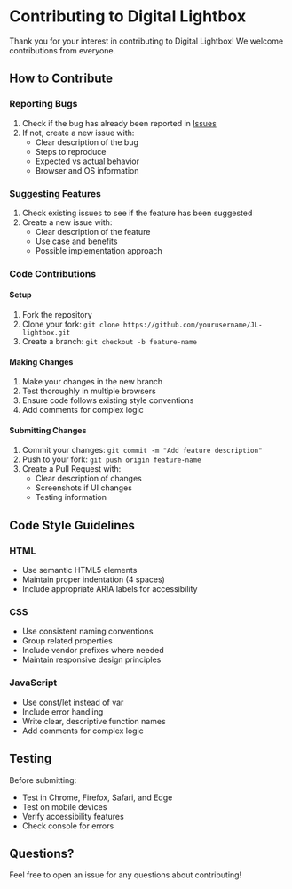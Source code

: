 # Contributing to Digital Lightbox

Thank you for your interest in contributing to Digital Lightbox! We welcome contributions from everyone.

## How to Contribute

### Reporting Bugs
1. Check if the bug has already been reported in [Issues](https://github.com/yourusername/JL-lightbox/issues)
2. If not, create a new issue with:
   - Clear description of the bug
   - Steps to reproduce
   - Expected vs actual behavior
   - Browser and OS information

### Suggesting Features
1. Check existing issues to see if the feature has been suggested
2. Create a new issue with:
   - Clear description of the feature
   - Use case and benefits
   - Possible implementation approach

### Code Contributions

#### Setup
1. Fork the repository
2. Clone your fork: `git clone https://github.com/yourusername/JL-lightbox.git`
3. Create a branch: `git checkout -b feature-name`

#### Making Changes
1. Make your changes in the new branch
2. Test thoroughly in multiple browsers
3. Ensure code follows existing style conventions
4. Add comments for complex logic

#### Submitting Changes
1. Commit your changes: `git commit -m "Add feature description"`
2. Push to your fork: `git push origin feature-name`
3. Create a Pull Request with:
   - Clear description of changes
   - Screenshots if UI changes
   - Testing information

## Code Style Guidelines

### HTML
- Use semantic HTML5 elements
- Maintain proper indentation (4 spaces)
- Include appropriate ARIA labels for accessibility

### CSS
- Use consistent naming conventions
- Group related properties
- Include vendor prefixes where needed
- Maintain responsive design principles

### JavaScript
- Use const/let instead of var
- Include error handling
- Write clear, descriptive function names
- Add comments for complex logic

## Testing

Before submitting:
- Test in Chrome, Firefox, Safari, and Edge
- Test on mobile devices
- Verify accessibility features
- Check console for errors

## Questions?

Feel free to open an issue for any questions about contributing!
